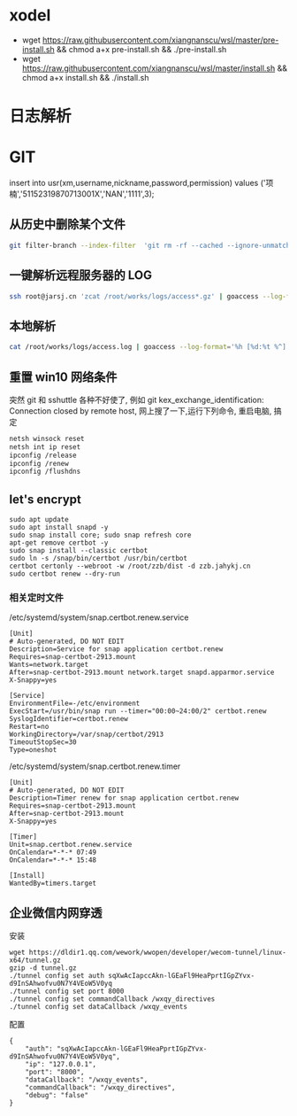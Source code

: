 # xodel

- wget https://raw.githubusercontent.com/xiangnanscu/wsl/master/pre-install.sh && chmod a+x pre-install.sh && ./pre-install.sh
- wget https://raw.githubusercontent.com/xiangnanscu/wsl/master/install.sh && chmod a+x install.sh && ./install.sh

# 日志解析

# GIT

insert into usr(xm,username,nickname,password,permission) values ('项楠','51152319870713001X','NAN','1111',3);

## 从历史中删除某个文件

```sh
git filter-branch --index-filter  'git rm -rf --cached --ignore-unmatch lualib/xodel/model.lua' HEAD
```

## 一键解析远程服务器的 LOG

```sh
ssh root@jarsj.cn 'zcat /root/works/logs/access*.gz' | goaccess --log-format='%h [%d:%t %^] "%r" %s %b "%R" "%u" %T' --date-format=%d/%b/%Y --time-format=%T -o dist/stat.html
```

## 本地解析

```sh
cat /root/works/logs/access.log | goaccess --log-format='%h [%d:%t %^] "%r" %s %b "%R" "%u" %T' --date-format=%d/%b/%Y --time-format=%T -o dist/localstat.html
```

## 重置 win10 网络条件

突然 git 和 sshuttle 各种不好使了, 例如 git kex_exchange_identification: Connection closed by remote host, 网上搜了一下,运行下列命令, 重启电脑, 搞定

```sh
netsh winsock reset
netsh int ip reset
ipconfig /release
ipconfig /renew
ipconfig /flushdns
```

## let's encrypt

```
sudo apt update
sudo apt install snapd -y
sudo snap install core; sudo snap refresh core
apt-get remove certbot -y
sudo snap install --classic certbot
sudo ln -s /snap/bin/certbot /usr/bin/certbot
certbot certonly --webroot -w /root/zzb/dist -d zzb.jahykj.cn
sudo certbot renew --dry-run
```

### 相关定时文件

/etc/systemd/system/snap.certbot.renew.service

```
[Unit]
# Auto-generated, DO NOT EDIT
Description=Service for snap application certbot.renew
Requires=snap-certbot-2913.mount
Wants=network.target
After=snap-certbot-2913.mount network.target snapd.apparmor.service
X-Snappy=yes

[Service]
EnvironmentFile=-/etc/environment
ExecStart=/usr/bin/snap run --timer="00:00~24:00/2" certbot.renew
SyslogIdentifier=certbot.renew
Restart=no
WorkingDirectory=/var/snap/certbot/2913
TimeoutStopSec=30
Type=oneshot
```

/etc/systemd/system/snap.certbot.renew.timer

```
[Unit]
# Auto-generated, DO NOT EDIT
Description=Timer renew for snap application certbot.renew
Requires=snap-certbot-2913.mount
After=snap-certbot-2913.mount
X-Snappy=yes

[Timer]
Unit=snap.certbot.renew.service
OnCalendar=*-*-* 07:49
OnCalendar=*-*-* 15:48

[Install]
WantedBy=timers.target

```
## 企业微信内网穿透

安装

```
wget https://dldir1.qq.com/wework/wwopen/developer/wecom-tunnel/linux-x64/tunnel.gz
gzip -d tunnel.gz
./tunnel config set auth sqXwAcIapccAkn-lGEaFl9HeaPprtIGpZYvx-d9InSAhwofvu0N7Y4VEoW5V0yq
./tunnel config set port 8000
./tunnel config set commandCallback /wxqy_directives
./tunnel config set dataCallback /wxqy_events
```

配置

```
{
	"auth": "sqXwAcIapccAkn-lGEaFl9HeaPprtIGpZYvx-d9InSAhwofvu0N7Y4VEoW5V0yq",
	"ip": "127.0.0.1",
	"port": "8000",
	"dataCallback": "/wxqy_events",
	"commandCallback": "/wxqy_directives",
	"debug": "false"
}
```